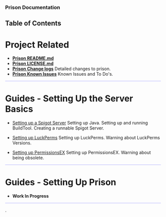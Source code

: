 
### Prison Documentation 
## Table of Contents

# Project Related

* **[Prison README.md](../README.md)**
* **[Prison LICENSE.md](../LICENSE.md)**
* **[Prison Change logs](../changelog_v3.2.md)** Detailed changes to prison.
* **[Prison Known Issues](../knownissues_v3.2.md)** Known Issues and To Do's.

<hr style="height:1px; border:none; color:#aaf; background-color:#aaf;">


# Guides - Setting Up the Server Basics


* [Setting up a Spigot Server](prison_docs_010_setting_up_a_spigot_server.md)
	Setting up Java. Setting up and running BuildTool. Creating a runnable Spigot Server.


* [Setting up LuckPerms](prison_docs_020_setting_up_luckperms.md)
    Setting up LuckPerms. Warning about LuckPerms Versions.

* [Setting up PermissionsEX](prison_docs_020_setting_up_PermissionsEX.md)
    Setting up PermissionsEX. Warning about being obsolete.



<hr style="height:1px; border:none; color:#aaf; background-color:#aaf;">


# Guides - Setting Up Prison

* **Work In Progress**




<hr style="height:1px; border:none; color:#aaf; background-color:#aaf;">
.

